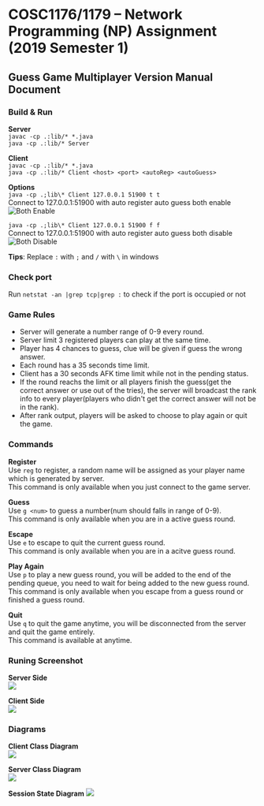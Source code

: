# COSC1176/1179 – Network Programming (NP) Assignment (2019 Semester 1)

## Guess Game Multiplayer Version Manual Document

### Build & Run
**Server**  
``javac -cp .:lib/* *.java``  
``java -cp .:lib/* Server``  

**Client**     
``javac -cp .:lib/* *.java``  
``java -cp .:lib/* Client <host> <port> <autoReg> <autoGuess>`` 

**Options**  
``java -cp .;lib\* Client 127.0.0.1 51900 t t``  
Connect to 127.0.0.1:51900 with auto register auto guess both enable  
![Both Enable](demoPic/enableBoth.png)  

``java -cp .;lib\* Client 127.0.0.1 51900 f f``  
Connect to 127.0.0.1:51900 with auto register auto guess both disable  
![Both Disable](demoPic/disableBoth.png)  

**Tips**: Replace ``:`` with ``;`` and ``/`` with ``\`` in windows  

### Check port
Run ``netstat -an |grep tcp|grep :`` to check if the port is occupied or not  

### Game Rules
- Server will generate a number range of 0-9 every round.
- Server limit 3 registered players can play at the same time.
- Player has 4 chances to guess, clue will be given if guess the wrong answer.
- Each round has a 35 seconds time limit.
- Client has a 30 seconds AFK time limit while not in the pending status.
- If the round reachs the limit or all players finish the guess(get the correct answer or use out of the tries), the server will broadcast the rank info to every player(players who didn't get the correct answer will not be in the rank).
- After rank output, players will be asked to choose to play again or quit the game.

### Commands
**Register**  
Use ``reg`` to register, a random name will be assigned as your player name which is generated by server.  
This command is only available when you just connect to the game server.  

**Guess**  
Use ``g <num>`` to guess a number(num should falls in range of 0-9).  
This command is only available when you are in a active guess round.  

**Escape**  
Use ``e`` to escape to quit the current guess round.  
This command is only available when you are in a acitve guess round.  

**Play Again**  
Use ``p`` to play a new guess round, you will be added to the end of the pending queue, you need to wait for being added to the new guess round.  
This command is only available when you escape from a guess round or finished a guess round.  

**Quit**  
Use ``q`` to quit the game anytime, you will be disconnected from the server and quit the game entirely.  
This command is available at anytime.  

### Runing Screenshot
**Server Side**  
![](demoPic/ServerRunning.png)  

**Client Side**  
![](demoPic/ClientRunning.png)  

### Diagrams
**Client Class Diagram**  
![](demoPic/ClientClassDiagram.png)  

**Server Class Diagram**  
![](demoPic/ServerClassDiagram.png) 

**Session State Diagram**
![](demoPic/ClientStateDiagram.png)